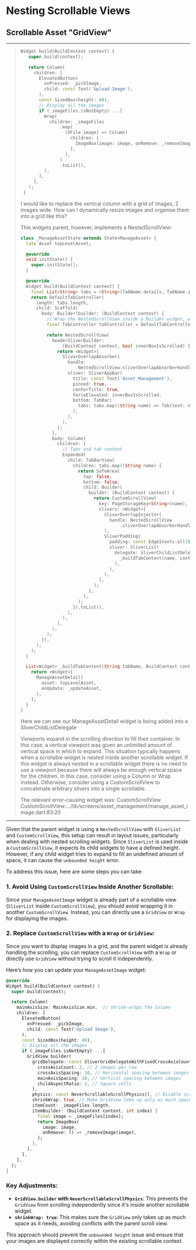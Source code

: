 # Nesting Scrollable Views

## Scrollable Asset "GridView"

---

> ```dart
> Widget build(BuildContext context) {
>    super.build(context);
>
>    return Column(
>      children: [
>        ElevatedButton(
>          onPressed: _pickImage,
>          child: const Text('Upload Image'),
>        ),
>        const SizedBox(height: 40),
>        // Display all the images
>        if (_imageFiles.isNotEmpty) ...[
>          Wrap(
>            children: _imageFiles
>                .map(
>                  (XFile image) => Column(
>                    children: [
>                      ImageBox(image: image, onRemove: _removeImage),
>                    ],
>                  ),
>                )
>                .toList(),
>          ),
>        ],
>      ],
>    );
>  }
> ```
>
> I would like to replace the vertical column with a grid of images, 2 images wide. How can I dynamically resize images and organise them into a grid like this?
>
> This widgets parent, however, implements a NestedScrollView:
>
> ```dart
> class _ManageAssetState extends State<ManageAsset> {
>   late Asset topLevelAsset;
>
>   @override
>   void initState() {
>     super.initState();
>   }
>
>   @override
>   Widget build(BuildContext context) {
>     final List<String> tabs = <String>[TabName.details, TabName.images];
>     return DefaultTabController(
>       length: tabs.length,
>       child: Scaffold(
>         body: Builder(builder: (BuildContext context) {
>           // Wrap the NestedScrollView inside a Builder widget, which ensures that when the "AssetButtons" is created, the DefaultTabController is already in place
>           final TabController tabController = DefaultTabController.of(context);
>
>           return NestedScrollView(
>             headerSliverBuilder:
>                 (BuildContext context, bool innerBoxIsScrolled) {
>               return <Widget>[
>                 SliverOverlapAbsorber(
>                   handle:
>                       NestedScrollView.sliverOverlapAbsorberHandleFor(context),
>                   sliver: SliverAppBar(
>                     title: const Text('Asset Management'),
>                     pinned: true,
>                     centerTitle: true,
>                     forceElevated: innerBoxIsScrolled,
>                     bottom: TabBar(
>                       tabs: tabs.map((String name) => Tab(text: name)).toList(),
>                     ),
>                   ),
>                 ),
>               ];
>             },
>             body: Column(
>               children: [
>                 // Tabs and tab content
>                 Expanded(
>                   child: TabBarView(
>                     children: tabs.map((String name) {
>                       return SafeArea(
>                         top: false,
>                         bottom: false,
>                         child: Builder(
>                           builder: (BuildContext context) {
>                             return CustomScrollView(
>                               key: PageStorageKey<String>(name),
>                               slivers: <Widget>[
>                                 SliverOverlapInjector(
>                                   handle: NestedScrollView
>                                       .sliverOverlapAbsorberHandleFor(context),
>                                 ),
>                                 SliverPadding(
>                                   padding: const EdgeInsets.all(8.0),
>                                   sliver: SliverList(
>                                     delegate: SliverChildListDelegate(
>                                       _buildTabContent(name, context),
>                                     ),
>                                   ),
>                                 ),
>                               ],
>                             );
>                           },
>                         ),
>                       );
>                     }).toList(),
>                   ),
>                 ),
>               ],
>             ),
>           );
>         }),
>       ),
>     );
>   }
>
>   List<Widget> _buildTabContent(String tabName, BuildContext context) {
>     return <Widget>[
>       ManageAssetDetail(
>         asset: topLevelAsset,
>         onUpdate: _updateAsset,
>       ),
>     ];
>   }
> }
> ```
>
> Here we can see our ManageAssetDetail widget is being added into a SliverChildListDelegate
>
> Viewports expand in the scrolling direction to fill their container. In this case, a vertical viewport was given an unlimited amount of vertical space in which to expand. This situation typically happens when a scrollable widget is nested inside another scrollable widget.
> If this widget is always nested in a scrollable widget there is no need to use a viewport because there will always be enough vertical space for the children. In this case, consider using a Column or Wrap instead. Otherwise, consider using a CustomScrollView to concatenate arbitrary slivers into a single scrollable.
>
> The relevant error-causing widget was:
> CustomScrollView CustomScrollView:.../lib/screens/asset_management/manage_asset_image.dart:83:20

---

Given that the parent widget is using a `NestedScrollView` with `SliverList` and `CustomScrollView`, this setup can result in layout issues, particularly when dealing with nested scrolling widgets. Since `SliverList` is used inside a `CustomScrollView`, it expects its child widgets to have a defined height. However, if any child widget tries to expand to fill an undefined amount of space, it can cause the `unbounded height` error.

To address this issue, here are some steps you can take:

### 1. **Avoid Using `CustomScrollView` Inside Another Scrollable:**

Since your `ManageAssetImage` widget is already part of a scrollable view (`SliverList` inside `CustomScrollView`), you should avoid wrapping it in another `CustomScrollView`. Instead, you can directly use a `GridView` or `Wrap` for displaying the images.

### 2. **Replace `CustomScrollView` with a `Wrap` or `GridView`:**

Since you want to display images in a grid, and the parent widget is already handling the scrolling, you can replace `CustomScrollView` with a `Wrap` or directly use `GridView` without trying to scroll it independently.

Here’s how you can update your `ManageAssetImage` widget:

```dart
@override
Widget build(BuildContext context) {
  super.build(context);

  return Column(
    mainAxisSize: MainAxisSize.min,  // Shrink-wraps the Column
    children: [
      ElevatedButton(
        onPressed: _pickImage,
        child: const Text('Upload Image'),
      ),
      const SizedBox(height: 40),
      // Display all the images
      if (_imageFiles.isNotEmpty) ...[
        GridView.builder(
          gridDelegate: const SliverGridDelegateWithFixedCrossAxisCount(
            crossAxisCount: 2, // 2 images per row
            crossAxisSpacing: 10, // Horizontal spacing between images
            mainAxisSpacing: 10, // Vertical spacing between images
            childAspectRatio: 1, // Square cells
          ),
          physics: const NeverScrollableScrollPhysics(), // Disable scrolling
          shrinkWrap: true, // Make GridView take up only as much space as needed
          itemCount: _imageFiles.length,
          itemBuilder: (BuildContext context, int index) {
            final image = _imageFiles[index];
            return ImageBox(
              image: image,
              onRemove: () => _removeImage(image),
            );
          },
        ),
      ],
    ],
  );
}
```

### Key Adjustments:

- **`GridView.builder` with `NeverScrollableScrollPhysics`**: This prevents the `GridView` from scrolling independently since it's inside another scrollable widget.
- **`shrinkWrap: true`**: This makes sure the `GridView` only takes up as much space as it needs, avoiding conflicts with the parent scroll view.

This approach should prevent the `unbounded height` issue and ensure that your images are displayed correctly within the existing scrollable context.
